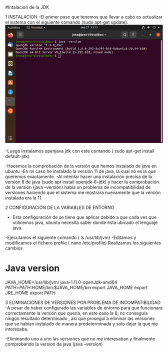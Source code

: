 #Intalacion de la JDK

1 INSTALACION
-El primer paso que tenemos que llevar a cabo es actualizar el sistema
con el siguiente comando (sudo apt-get update).
<img src="tarea 1/image.png">

-Luego instalamos openjava jdk con este comando ( sudo apt-get install default-jdk)


-Hacemos la comprobación de la versión que hemos instalado de java en ubuntu
-En mi caso he instalado la versión  11 de java, la cual no es la que queremos exactamente.
-Al intentar hacer una instalación precisa de la versión 8 de java (sudo apt install openjdk-8-jdk) y hacer la comprobación de la versión (java –versión) había un problema de incompatibilidad de versiones haciendo que el sistema me mostrara nuevamente que la versión instalada era la 11.










2 CONFIGURACIÓN DE LA VARIABLES DE ENTORNO
- Esta configuración de se tiene que aplicar debido a que cada ves que utilicemos java, ubuntu necesita saber donde esta ubicado el lenguaje java.



-Ejecutamos el siguiente comando ( ls /usr/lib/jvm)
-Editamos y modificamos el fichero profile ( nano /etc/profile)
Realizamos los siguientes cambios
# Java version
JAVA_HOME=/usr/lib/jvm/ java-1.11.0-openJdk-amd64
PATH=$PATH:$HOME/bin:$JAVA_HOME/bin
export JAVA_HOME
export JRE_HOME
export PATH


3 ELIMINACIONES DE VERSIONES POR PROBLEMA DE INCOMPATIBILIDAD
-A pesar de haber configurado las variables de entorno para que funcionara correctamente la versión que quería, en este caso la 8, no conseguía ningún resultado determinado , así que proseguí a eliminar las versiones que se habían instalado de manera predeterminada y solo dejar la que me interesaba.








-Eliminando uno a uno las versiones que no me interesaban y finalmente comprobando la version de java (java –version)


